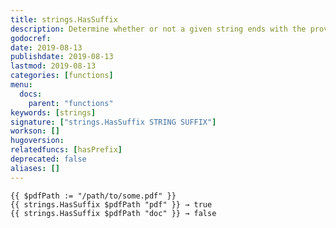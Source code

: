 ```yaml
---
title: strings.HasSuffix
description: Determine whether or not a given string ends with the provided trailing suffix string.
godocref:
date: 2019-08-13
publishdate: 2019-08-13
lastmod: 2019-08-13
categories: [functions]
menu:
  docs:
    parent: "functions"
keywords: [strings]
signature: ["strings.HasSuffix STRING SUFFIX"]
workson: []
hugoversion:
relatedfuncs: [hasPrefix]
deprecated: false
aliases: []
---
```


    {{ $pdfPath := "/path/to/some.pdf" }}
    {{ strings.HasSuffix $pdfPath "pdf" }} → true 
    {{ strings.HasSuffix $pdfPath "doc" }} → false 
